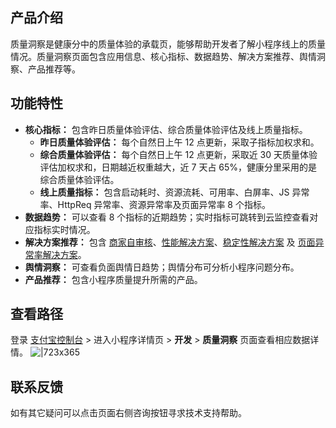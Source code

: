 
## 产品介绍
质量洞察是健康分中的质量体验的承载页，能够帮助开发者了解小程序线上的质量情况。质量洞察页面包含应用信息、核心指标、数据趋势、解决方案推荐、舆情洞察、产品推荐等。

## 功能特性
- **核心指标：** 包含昨日质量体验评估、综合质量体验评估及线上质量指标。
   - **昨日质量体验评估：** 每个自然日上午 12 点更新，采取子指标加权求和。
   - **综合质量体验评估：** 每个自然日上午 12 点更新，采取近 30 天质量体验评估加权求和，日期越近权重越大，近 7 天占 65%，健康分里采用的是综合质量体验评估。
   - **线上质量指标：** 包含启动耗时、资源流耗、可用率、白屏率、JS 异常率、HttpReq 异常率、资源异常率及页面异常率 8 个指标。
- **数据趋势：** 可以查看 8 个指标的近期趋势；实时指标可跳转到云监控查看对应指标实时情况。
- **解决方案推荐：** 包含 [商家自审核](https://opendocs.alipay.com/mini/ide/examine)、[性能解决方案](https://opendocs.alipay.com/mini/introduce/PerformanceSolution)、[稳定性解决方案](https://opendocs.alipay.com/mini/performance/whitescreen) 及 [页面异常率解决方案](https://opendocs.alipay.com/mini/component/access)。
- **舆情洞察：** 可查看负面舆情日趋势；舆情分布可分析小程序问题分布。
- **产品推荐：** 包含小程序质量提升所需的产品。

## 查看路径
登录 [支付宝控制台](https://open.alipay.com/platform/developerIndex.htm;jsessionid=285400482406559DBC1E75E5EC1D32C5) > 进入小程序详情页 > **开发** > **质量洞察** 页面查看相应数据详情。
![|723x365](https://cdn.nlark.com/yuque/0/2021/png/179989/1640920573829-6f024516-612a-4423-babd-add19a3d4416.png?x-oss-process=image%2Fresize%2Cw_1423)

## 联系反馈
如有其它疑问可以点击页面右侧咨询按钮寻求技术支持帮助。
